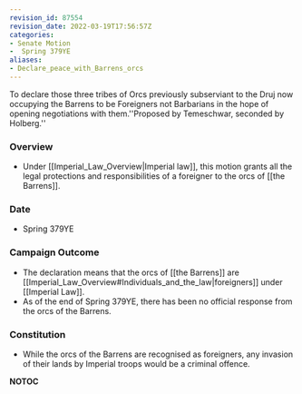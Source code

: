 ```yaml
---
revision_id: 87554
revision_date: 2022-03-19T17:56:57Z
categories:
- Senate Motion
-  Spring 379YE
aliases:
- Declare_peace_with_Barrens_orcs
---
```


To declare those three tribes of Orcs previously subserviant to the Druj now occupying the Barrens to be Foreigners not Barbarians in the hope of opening negotiations with them.''Proposed by Temeschwar, seconded by Holberg.'' 

### Overview
* Under [[Imperial_Law_Overview|Imperial law]], this motion grants all the legal protections and responsibilities of a foreigner to the orcs of [[the Barrens]].

### Date
* Spring 379YE

### Campaign Outcome
* The declaration means that the orcs of [[the Barrens]] are [[Imperial_Law_Overview#Individuals_and_the_law|foreigners]] under [[Imperial Law]].
* As of the end of Spring 379YE, there has been no official response from the orcs of the Barrens.

### Constitution
* While the orcs of the Barrens are recognised as foreigners, any invasion of their lands by Imperial troops would be a criminal offence.



__NOTOC__